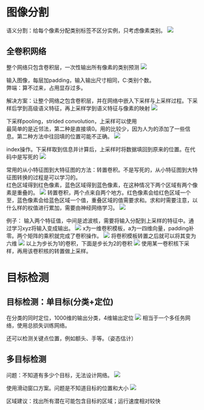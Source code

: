 # 图像分割

语义分割：给每个像素分配类别标签不区分实例，只考虑像素类别。
![](./assets/2022-02-24-08-56-18.png)

## 全卷积网络
整个网络只包含卷积层，一次性输出所有像素的类别预测
![](./assets/2022-02-20-16-24-19.png)

输入图像，每层加padding，输入输出尺寸相同，C:类别个数。</br>
弊端：算不过来，占用显存过多。

解决方案：让整个网络之包含卷积层，并在网络中嵌入下采样与上采样过程。下采样后学到高级语义特征，再上采样学到语义特征与像素的映射
![](./assets/2022-02-20-16-32-05.png)

下采样pooling，strided convolution，上采样可以使用</br>
最简单的是近邻法，第二种是直接填0。用的比较少，因为人为的添加了一些信息。第二种方法中往回填的位置可能不正确。
![](./assets/2022-02-20-16-34-12.png)

index操作。下采样取到信息并计算后，上采样时将数据填回到原来的位置。在代码中是写死的
![](./assets/2022-02-20-16-39-33.png)

常用的从小特征图到大特征图的方法：转置卷积。不是写死的，从小特征图到大特征图转换的过程是可以学习的。</br>
红色区域得到红色像素，蓝色区域得到蓝色像素，在这种情况下两个区域有两个像素是重叠的。
![](./assets/2022-02-20-16-57-27.png)
转置卷积，两个点来自两个地方。红色像素会给红色区域一个至，蓝色像素会给蓝色区域一个值，重叠区域的值需要求和。求和时需要注意，以什么样的权值进行累加，需要由神经网络学习。
![](./assets/2022-02-20-16-59-38.png)

例子：
输入两个特征值，中间是滤波核，需要将输入分配到上采样的特征中。通过学习xyz将输入变成输出。
![](./assets/2022-02-20-17-03-20.png)
x为一维卷积模板，a为一四维向量，padding补零。两个矩阵的乘积就完成了卷积操作。
![](./assets/2022-02-20-17-14-00.png)
将卷积模板转置之后就可以将其变为六维
![](./assets/2022-02-20-17-35-21.png)
以上为步长为1的卷积，下面是步长为2的卷积
![](./assets/2022-02-20-18-29-55.png)
使用某一卷积核下采样，再用该卷积核的转置做上采样。

# 目标检测

## 目标检测：单目标(分类+定位)
在分类的同时定位，1000维的输出分类，4维输出定位
![](./assets/2022-02-20-18-43-10.png)
相当于一个多任务网络，使用总损失训练网络。

还可以检测关键点位置，例如额头、手等。（姿态估计）

## 多目标检测
问题：不知道有多少个目标，无法设计网络。
![](./assets/2022-02-24-09-07-28.png)

使用滑动窗口方案。问题是不知道目标的位置和大小
![](./assets/2022-02-24-09-09-52.png)

区域建议：找出所有潜在可能包含目标的区域；运行速度相对较快